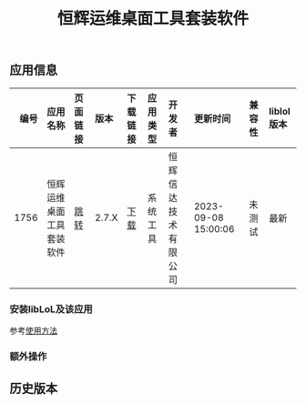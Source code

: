 ﻿---
id: 1756
title: 恒辉运维桌面工具套装软件
toc: true
weight: 1756
---

## 应用信息 
|   编号 | 应用名称         | 页面链接                                        | 版本    | 下载链接                                                               | 应用类型   | 开发者        | 更新时间                | 兼容性   | liblol版本   |
|-----:|:-------------|:--------------------------------------------|:------|:-------------------------------------------------------------------|:-------|:-----------|:--------------------|:------|:-----------|
| 1756 | 恒辉运维桌面工具套装软件 | [跳转](http://app.loongapps.cn/#/detail/1756) | 2.7.X | [下载](http://113.24.212.22:8090/upload/file/hhdesk-loongarch64.deb) | 系统工具   | 恒辉信达技术有限公司 | 2023-09-08 15:00:06 | 未测试   | 最新         |
### 安装libLoL及该应用 
参考[使用方法](/docs/usage) 
### 额外操作 


## 历史版本 
 